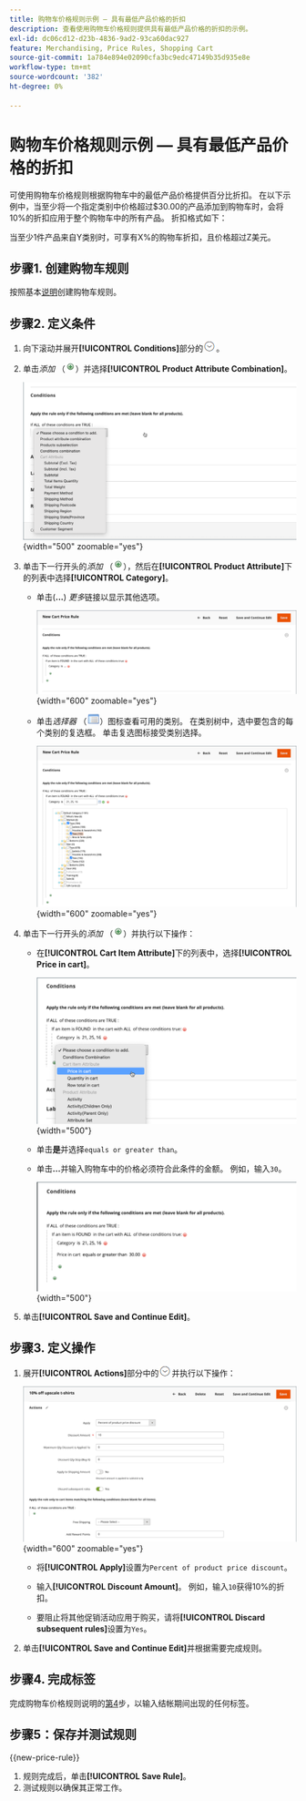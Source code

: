 ```yaml
---
title: 购物车价格规则示例 — 具有最低产品价格的折扣
description: 查看使用购物车价格规则提供具有最低产品价格的折扣的示例。
exl-id: dc06cd12-d23b-4836-9ad2-93ca60dac927
feature: Merchandising, Price Rules, Shopping Cart
source-git-commit: 1a784e894e02090cfa3bc9edc47149b35d935e8e
workflow-type: tm+mt
source-wordcount: '382'
ht-degree: 0%

---
```


# 购物车价格规则示例 — 具有最低产品价格的折扣

可使用购物车价格规则根据购物车中的最低产品价格提供百分比折扣。 在以下示例中，当至少将一个指定类别中价格超过$30.00的产品添加到购物车时，会将10%的折扣应用于整个购物车中的所有产品。 折扣格式如下：

当至少1件产品来自Y类别时，可享有X%的购物车折扣，且价格超过Z美元。

## 步骤1. 创建购物车规则

按照基本[说明](price-rules-cart.md)创建购物车规则。

## 步骤2. 定义条件

1. 向下滚动并展开&#x200B;**[!UICONTROL Conditions]**&#x200B;部分的![扩展选择器](../assets/icon-display-expand.png)。

1. 单击&#x200B;_添加_ （![添加图标](../assets/icon-add-green-circle.png)）并选择&#x200B;**[!UICONTROL Product Attribute Combination]**。

   ![购物车价格规则条件 — 产品属性组合](./assets/condition1.png){width="500" zoomable="yes"}

1. 单击下一行开头的&#x200B;_添加_ （![添加图标](../assets/icon-add-green-circle.png)），然后在&#x200B;**[!UICONTROL Product Attribute]**&#x200B;下的列表中选择&#x200B;**[!UICONTROL Category]**。

   - 单击(**...**) _更多_&#x200B;链接以显示其他选项。

     ![购物车价格规则条件 — 类别选项](./assets/condition3.png){width="600" zoomable="yes"}

   - 单击&#x200B;_选择器_ （![列表图标](../assets/icon-list-chooser.png)）图标查看可用的类别。 在类别树中，选中要包含的每个类别的复选框。 单击复选图标接受类别选择。

     ![购物车价格规则条件 — 类别](./assets/condition4.png){width="600" zoomable="yes"}

1. 单击下一行开头的&#x200B;_添加_ （![添加图标](../assets/icon-add-green-circle.png)）并执行以下操作：

   - 在&#x200B;**[!UICONTROL Cart Item Attribute]**&#x200B;下的列表中，选择&#x200B;**[!UICONTROL Price in cart]**。

     ![购物车价格规则条件 — 购物车项目属性](./assets/condition5.png){width="500"}

   - 单击&#x200B;**是**&#x200B;并选择`equals or greater than`。

   - 单击&#x200B;**...**&#x200B;并输入购物车中的价格必须符合此条件的金额。 例如，输入`30`。

     ![购物车价格规则条件 — 购物车中的价格](./assets/condition6.png){width="500"}

1. 单击&#x200B;**[!UICONTROL Save and Continue Edit]**。

## 步骤3. 定义操作

1. 展开&#x200B;**[!UICONTROL Actions]**&#x200B;部分中的![扩展选择器](../assets/icon-display-expand.png)并执行以下操作：

   ![购物车价格规则操作](./assets/minimum-discount-actions.png){width="600" zoomable="yes"}

   - 将&#x200B;**[!UICONTROL Apply]**&#x200B;设置为`Percent of product price discount`。

   - 输入&#x200B;**[!UICONTROL Discount Amount]**。 例如，输入`10`获得10%的折扣。

   - 要阻止将其他促销活动应用于购买，请将&#x200B;**[!UICONTROL Discard subsequent rules]**&#x200B;设置为`Yes`。

1. 单击&#x200B;**[!UICONTROL Save and Continue Edit]**&#x200B;并根据需要完成规则。

## 步骤4. 完成标签

完成购物车价格规则说明的[第4](price-rules-cart.md)步，以输入结帐期间出现的任何标签。

## 步骤5：保存并测试规则

{{new-price-rule}}

1. 规则完成后，单击&#x200B;**[!UICONTROL Save Rule]**。
1. 测试规则以确保其正常工作。
